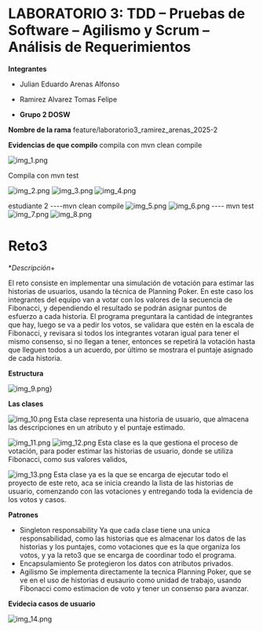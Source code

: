 # LABORATORIO 3: TDD – Pruebas de Software – Agilismo y Scrum – Análisis de Requerimientos
**Integrantes**
- Julian Eduardo Arenas Alfonso
- Ramirez Alvarez Tomas Felipe

- **Grupo 2 DOSW**

**Nombre de la rama**
feature/laboratorio3_ramirez_arenas_2025-2

**Evidencias de que compilo**
compila con mvn clean compile

![img_1.png](img_1.png)

Compila con mvn test

![img_2.png](img_2.png)
![img_3.png](img_3.png)
![img_4.png](img_4.png)

 
estudiante 2
----mvn clean compile
![img_5.png](img_5.png)
![img_6.png](img_6.png)
---- mvn test
![img_7.png](img_7.png)
![img_8.png](img_8.png)

# Reto3

**Descripción*+

El reto consiste en implementar una simulación de votación para estimar las historias
de usuarios, usando la técnica de Planning Poker. En este caso los integrantes del 
equipo van a votar con los valores de la secuencia de Fibonacci, y dependiendo el 
resultado se podrán asignar puntos de esfuerzo a cada historia. 
El programa preguntara la cantidad de integrantes que hay, luego se va a pedir los 
votos, se validara que estén en la escala de Fibonacci, y revisara si todos los 
integrantes votaran igual para tener el mismo consenso, si no llegan a tener,
entonces se repetirá la votación hasta que lleguen todos a un acuerdo, por último se
mostrara el puntaje asignado de cada historia.

**Estructura**

![img_9.png](img_9.png)}

**Las clases**

![img_10.png](img_10.png)
Esta clase representa una historia de usuario, que almacena las descripciones en un 
atributo y el puntaje estimado. 

![img_11.png](img_11.png)
![img_12.png](img_12.png)
Esta clase es la que gestiona el proceso de votación, para poder estimar las historias
de usuario, donde se utiliza Fibonacci, como sus valores validos,

![img_13.png](img_13.png)
Esta clase ya es la que se encarga de ejecutar todo el proyecto de este reto, aca se inicia
creando la lista de las historias de usuario, comenzando con las votaciones y entregando
toda la evidencia de los votos y casos.

**Patrones**

- Singleton responsability
Ya que cada clase tiene una unica responsabilidad, como las historias que es almacenar los datos
de las historias y los puntajes, como votaciones que es la que organiza los votos,
y ya la reto3 que se encarga de coordinar todo el programa.
- Encapsulamiento
Se protegieron los datos con atributos privados.
- Agilismo
Se implementa directamente la tecnica Planning Poker, que se ve en el uso de historias d eusaurio
como unidad de trabajo, usando Fibonacci como estimacion de voto y tener un consenso para avanzar.

**Evidecia casos de usuario**

![img_14.png](img_14.png)